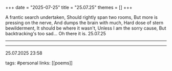 +++
date = "2025-07-25"
title = "25.07.25"
themes = []
+++

A frantic search undertaken,
Should rightly span two rooms,
But more is pressing on the nerve,
And dumps the brain with much,
Hard dose of stern bewilderment,
It should be where it wasn't,
Unless I am the sorry cause,
But backtracking's too sad...
Oh there it is.
25.07.25

---



---

25.07.2025 23:58

tags: #personal
links: [[poems]]
